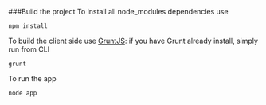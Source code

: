 ###Build the project
To install all node_modules dependencies use

    npm install  
To build the client side use [GruntJS](http://gruntjs.com/): if you have Grunt already install, simply run from CLI

    grunt

To run the app
    
    node app
